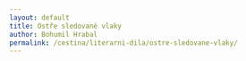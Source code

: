 ```yaml
---
layout: default
title: Ostře sledované vlaky
author: Bohumil Hrabal
permalink: /cestina/literarni-dila/ostre-sledovane-vlaky/
---
```

